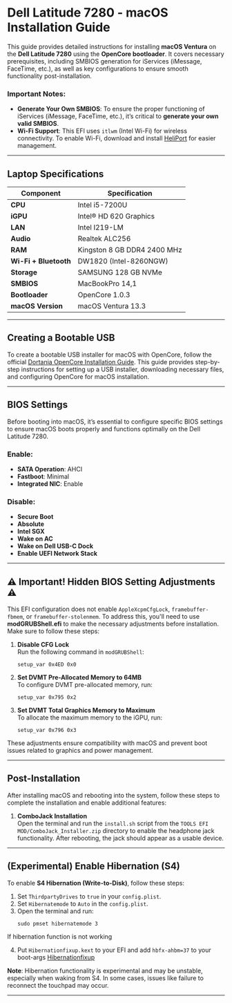 # Dell Latitude 7280 - macOS Installation Guide

This guide provides detailed instructions for installing **macOS Ventura** on the **Dell Latitude 7280** using the **OpenCore bootloader**. It covers necessary prerequisites, including SMBIOS generation for iServices (iMessage, FaceTime, etc.), as well as key configurations to ensure smooth functionality post-installation.

### Important Notes:
- **Generate Your Own SMBIOS**: To ensure the proper functioning of iServices (iMessage, FaceTime, etc.), it’s critical to **generate your own valid SMBIOS**.
- **Wi-Fi Support**: This EFI uses `itlwm` (Intel Wi-Fi) for wireless connectivity. To enable Wi-Fi, download and install [HeliPort](https://github.com/OpenIntelWireless/HeliPort) for easier management.

---

## Laptop Specifications

| Component                  | Specification                         |
|----------------------------|---------------------------------------|
| **CPU**                     | Intel i5-7200U                       |
| **iGPU**                    | Intel® HD 620 Graphics                |
| **LAN**                     | Intel I219-LM                         |
| **Audio**                   | Realtek ALC256                       |
| **RAM**                     | Kingston 8 GB DDR4 2400 MHz           |
| **Wi-Fi + Bluetooth**       | DW1820 (Intel-8260NGW)                |
| **Storage**                 | SAMSUNG 128 GB NVMe                   |
| **SMBIOS**                  | MacBookPro 14,1                       |
| **Bootloader**              | OpenCore 1.0.3                        |
| **macOS Version**           | macOS Ventura 13.3                    |

---

## Creating a Bootable USB

To create a bootable USB installer for macOS with OpenCore, follow the official [Dortania OpenCore Installation Guide](https://dortania.github.io/OpenCore-Install-Guide/installer-guide/). This guide provides step-by-step instructions for setting up a USB installer, downloading necessary files, and configuring OpenCore for macOS installation.

---

## BIOS Settings

Before booting into macOS, it’s essential to configure specific BIOS settings to ensure macOS boots properly and functions optimally on the Dell Latitude 7280.

### Enable:
- **SATA Operation**: AHCI
- **Fastboot**: Minimal
- **Integrated NIC**: Enable

### Disable:
- **Secure Boot**
- **Absolute**
- **Intel SGX**
- **Wake on AC**
- **Wake on Dell USB-C Dock**
- **Enable UEFI Network Stack**

---

## ⚠️ Important! Hidden BIOS Setting Adjustments ⚠️

This EFI configuration does not enable `AppleXcpmCfgLock`, `framebuffer-fbmem`, or `framebuffer-stolenmem`. To address this, you'll need to use **modGRUBShell.efi** to make the necessary adjustments before installation. Make sure to follow these steps:

1. **Disable CFG Lock**  
   Run the following command in `modGRUBShell`:  
   ```
   setup_var 0x4ED 0x0
   ```

2. **Set DVMT Pre-Allocated Memory to 64MB**  
   To configure DVMT pre-allocated memory, run:  
   ```
   setup_var 0x795 0x2
   ```

3. **Set DVMT Total Graphics Memory to Maximum**  
   To allocate the maximum memory to the iGPU, run:  
   ```
   setup_var 0x796 0x3
   ```

These adjustments ensure compatibility with macOS and prevent boot issues related to graphics and power management.

---

## Post-Installation

After installing macOS and rebooting into the system, follow these steps to complete the installation and enable additional features:

1. **ComboJack Installation**  
   Open the terminal and run the `install.sh` script from the `TOOLS EFI MOD/ComboJack_Installer.zip` directory to enable the headphone jack functionality. After rebooting, the jack should appear as a usable device.

---

## (Experimental) Enable Hibernation (S4)

To enable **S4 Hibernation (Write-to-Disk)**, follow these steps:

1. Set `ThirdpartyDrives` to `true` in your `config.plist`.
2. Set `Hibernatemode` to `Auto` in the `config.plist`.
3. Open the terminal and run:  
   ```
   sudo pmset hibernatemode 3
   ```
If hibernation function is not working

4. Put `Hibernationfixup.kext` to your EFI and add `hbfx-ahbm=37` to your boot-args [Hibernationfixup](https://github.com/acidanthera/HibernationFixup)

**Note**: Hibernation functionality is experimental and may be unstable, especially when waking from S4. In some cases, issues like failure to reconnect the touchpad may occur.

---
